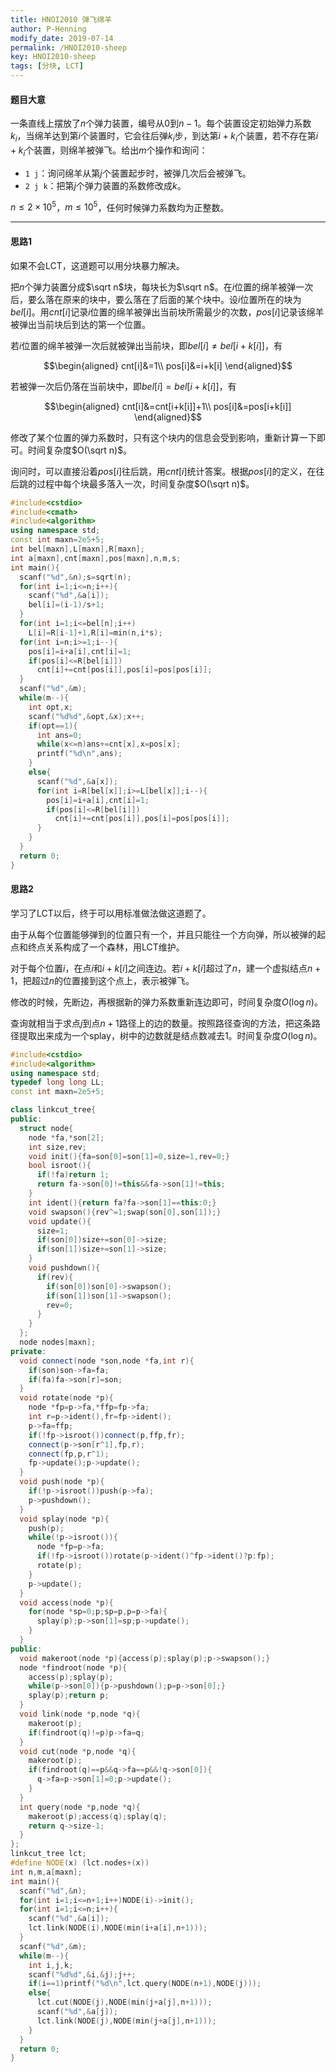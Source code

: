 ```yaml
---
title: HNOI2010 弹飞绵羊
author: P-Henning
modify_date: 2019-07-14
permalink: /HNOI2010-sheep
key: HNOI2010-sheep
tags: [分块, LCT]
---
```


#### 题目大意

一条直线上摆放了$n$个弹力装置，编号从$0$到$n-1$。每个装置设定初始弹力系数$k_i$，当绵羊达到第$i$个装置时，它会往后弹$k_i$步，到达第$i+k_i$个装置，若不存在第$i+k_i$个装置，则绵羊被弹飞。给出$m$个操作和询问：
- `1 j`：询问绵羊从第$j$个装置起步时，被弹几次后会被弹飞。
- `2 j k`：把第$j$个弹力装置的系数修改成$k$。

$n\leqslant 2\times 10^5$，$m\leqslant 10^5$，任何时候弹力系数均为正整数。

<!--more-->

---

#### 思路1

如果不会LCT，这道题可以用分块暴力解决。

把$n$个弹力装置分成$\sqrt n$块，每块长为$\sqrt n$。在$i$位置的绵羊被弹一次后，要么落在原来的块中，要么落在了后面的某个块中。设$i$位置所在的块为$bel[i]$。用$cnt[i]$记录$i$位置的绵羊被弹出当前块所需最少的次数，$pos[i]$记录该绵羊被弹出当前块后到达的第一个位置。

若$i$位置的绵羊被弹一次后就被弹出当前块，即$bel[i]\neq bel[i+k[i]]$，有

$$\begin{aligned}
cnt[i]&=1\\
pos[i]&=i+k[i]
\end{aligned}$$

若被弹一次后仍落在当前块中，即$bel[i]=bel[i+k[i]]$，有

$$\begin{aligned}
cnt[i]&=cnt[i+k[i]]+1\\
pos[i]&=pos[i+k[i]]
\end{aligned}$$

修改了某个位置的弹力系数时，只有这个块内的信息会受到影响，重新计算一下即可。时间复杂度$O(\sqrt n)$。

询问时，可以直接沿着$pos[i]$往后跳，用$cnt[i]$统计答案。根据$pos[i]$的定义，在往后跳的过程中每个块最多落入一次，时间复杂度$O(\sqrt n)$。

```cpp
#include<cstdio>
#include<cmath>
#include<algorithm>
using namespace std;
const int maxn=2e5+5;
int bel[maxn],L[maxn],R[maxn];
int a[maxn],cnt[maxn],pos[maxn],n,m,s;
int main(){
  scanf("%d",&n);s=sqrt(n);
  for(int i=1;i<=n;i++){
    scanf("%d",&a[i]);
    bel[i]=(i-1)/s+1;
  }
  for(int i=1;i<=bel[n];i++)
    L[i]=R[i-1]+1,R[i]=min(n,i*s);
  for(int i=n;i>=1;i--){
    pos[i]=i+a[i],cnt[i]=1;
    if(pos[i]<=R[bel[i]])
      cnt[i]+=cnt[pos[i]],pos[i]=pos[pos[i]];
  }
  scanf("%d",&m);
  while(m--){
    int opt,x;
    scanf("%d%d",&opt,&x);x++;
    if(opt==1){
      int ans=0;
      while(x<=n)ans+=cnt[x],x=pos[x];
      printf("%d\n",ans);
    }
    else{
      scanf("%d",&a[x]);
      for(int i=R[bel[x]];i>=L[bel[x]];i--){
        pos[i]=i+a[i],cnt[i]=1;
        if(pos[i]<=R[bel[i]])
          cnt[i]+=cnt[pos[i]],pos[i]=pos[pos[i]];
      }
    }
  }
  return 0;
}
```

#### 思路2

学习了LCT以后，终于可以用标准做法做这道题了。

由于从每个位置能够弹到的位置只有一个，并且只能往一个方向弹，所以被弹的起点和终点关系构成了一个森林，用LCT维护。

对于每个位置$i$，在点$i$和$i+k[i]$之间连边。若$i+k[i]$超过了$n$，建一个虚拟结点$n+1$，把超过$n$的位置接到这个点上，表示被弹飞。

修改的时候，先断边，再根据新的弹力系数重新连边即可，时间复杂度$O(\log n)$。

查询就相当于求点$j$到点$n+1$路径上的边的数量。按照路径查询的方法，把这条路径提取出来成为一个splay，树中的边数就是结点数减去$1$。时间复杂度$O(\log n)$。

```cpp
#include<cstdio>
#include<algorithm>
using namespace std;
typedef long long LL;
const int maxn=2e5+5;

class linkcut_tree{
public:
  struct node{
    node *fa,*son[2];
    int size,rev;
    void init(){fa=son[0]=son[1]=0,size=1,rev=0;}
    bool isroot(){
      if(!fa)return 1;
      return fa->son[0]!=this&&fa->son[1]!=this;
    }
    int ident(){return fa?fa->son[1]==this:0;}
    void swapson(){rev^=1;swap(son[0],son[1]);}
    void update(){
      size=1;
      if(son[0])size+=son[0]->size;
      if(son[1])size+=son[1]->size;
    }
    void pushdown(){
      if(rev){
        if(son[0])son[0]->swapson();
        if(son[1])son[1]->swapson();
        rev=0;
      }
    }
  };
  node nodes[maxn];
private:
  void connect(node *son,node *fa,int r){
    if(son)son->fa=fa;
    if(fa)fa->son[r]=son;
  }
  void rotate(node *p){
    node *fp=p->fa,*ffp=fp->fa;
    int r=p->ident(),fr=fp->ident();
    p->fa=ffp;
    if(!fp->isroot())connect(p,ffp,fr);
    connect(p->son[r^1],fp,r);
    connect(fp,p,r^1);
    fp->update();p->update();
  }
  void push(node *p){
    if(!p->isroot())push(p->fa);
    p->pushdown();
  }
  void splay(node *p){
    push(p);
    while(!p->isroot()){
      node *fp=p->fa;
      if(!fp->isroot())rotate(p->ident()^fp->ident()?p:fp);
      rotate(p);
    }
    p->update();
  }
  void access(node *p){
    for(node *sp=0;p;sp=p,p=p->fa){
      splay(p);p->son[1]=sp;p->update();
    }
  }
public:
  void makeroot(node *p){access(p);splay(p);p->swapson();}
  node *findroot(node *p){
    access(p);splay(p);
    while(p->son[0]){p->pushdown();p=p->son[0];}
    splay(p);return p;
  }
  void link(node *p,node *q){
    makeroot(p);
    if(findroot(q)!=p)p->fa=q;
  }
  void cut(node *p,node *q){
    makeroot(p);
    if(findroot(q)==p&&q->fa==p&&!q->son[0]){
      q->fa=p->son[1]=0;p->update();
    }
  }
  int query(node *p,node *q){
    makeroot(p);access(q);splay(q);
    return q->size-1;
  }
};
linkcut_tree lct;
#define NODE(x) (lct.nodes+(x))
int n,m,a[maxn];
int main(){
  scanf("%d",&n);
  for(int i=1;i<=n+1;i++)NODE(i)->init();
  for(int i=1;i<=n;i++){
    scanf("%d",&a[i]);
    lct.link(NODE(i),NODE(min(i+a[i],n+1)));
  }
  scanf("%d",&m);
  while(m--){
    int i,j,k;
    scanf("%d%d",&i,&j);j++;
    if(i==1)printf("%d\n",lct.query(NODE(n+1),NODE(j)));
    else{
      lct.cut(NODE(j),NODE(min(j+a[j],n+1)));
      scanf("%d",&a[j]);
      lct.link(NODE(j),NODE(min(j+a[j],n+1)));
    }
  }
  return 0;
}
```
